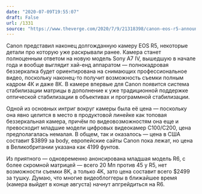 ```yaml
---
date: "2020-07-09T19:55:07"
draft: False
url: /1331
source: "https://www.theverge.com/2020/7/9/21318398/canon-eos-r5-announced-8k-price-specs-release-date"
---
```


Canon представил наконец долгожданную камеру EOS R5, некоторые детали про которую уже раскрывали ранее. Камера станет полноценным ответом на новую модель Sony A7 IV, вышедшую в начале года и вообще выглядит хай-енд аппаратом — полнокадровая беззеркалка будет ориентирована на снимающих профессиональное видео, поскольку наконец-то получит возможность съемки полным кадром 4К и даже 8К. В камере впервые для Canon появится система стабилизации матрицы в дополнение к уже традиционной поддержке оптической стабилизации в объективах и программной стабилизации.

Одной из основных интриг вокруг камеры была её цена — поскольку она явно целится в место в продуктовой линейке как топовая беззеркальная камера, причём по видеовозможностям она еще и превосходит младшие модели цифровых видеокамер С100/С200, цена предполагалась немалая. В общем, так и оказалось — цена в США составит $3899 за body, европейские сайты Canon пока лежат, но цена в Великобритании указана как 4199 фунтов. 

Из приятного — одновременно анонсирована младшая модель R6, с более скромной матрицей — всего 20 Мп против 45 у R5, нет возможности съемки 8K, а только 4K, зато цена составит всего $2499 за тушку. Думаю, что многие видеоблоггеры в ближайшее время (камера выйдет в конце августа) начнут апгрейдиться на R6.
